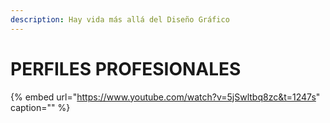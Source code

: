 ```yaml
---
description: Hay vida más allá del Diseño Gráfico
---
```


# PERFILES PROFESIONALES

{% embed url="https://www.youtube.com/watch?v=5jSwltbq8zc&t=1247s" caption="" %}

